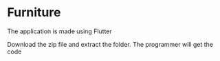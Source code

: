 # Furniture
The application is made using Flutter

Download the zip file and extract the folder. The programmer will get the code
